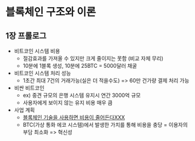 블록체인 구조와 이론
==================
## 1장 프롤로그

* 비트코인 시스템 비용  
  * 절감효과를 가져올 수 있지만 크게 줄이지는 못함 (비교 자체 무리)  
  * 10분에 1블록 생성, 10분에 25BTC = 5000달러 채굴  
* 비트코인 시스템 처리 성능  
  * 1초간 최대 7건의 거래가능(실은 더 적을수도) => 60만 건가량 결제 처리 가능  
* 비싼 비트코인  
  * ex) 중견 규모의 은행 시스템 유지시 연간 3000억 규모  
  * 사용자에게 보이지 않는 유지 비용 매우 큼  
* 사업 계획  
  * <u>블록체인 기술을 사용하면 비용이 줄어든다XXX</u>  
  * BTC(가상 통화 에코 시스템)에서 발생한 가치를 통해 비용을 충당 = 이용자의 부담 최소화 => 혁신성
